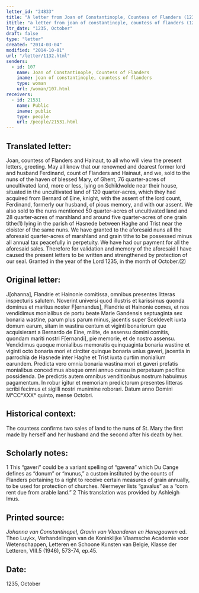 ```yaml
---
letter_id: "24833"
title: "A letter from Joan of Constantinople, Countess of Flanders (1235, October)"
ititle: "a letter from joan of constantinople, countess of flanders (1235, october)"
ltr_date: "1235, October"
draft: false
type: "letter"
created: "2014-03-04"
modified: "2014-10-01"
url: "/letter/1132.html"
senders:
  - id: 107
    name: Joan of Constantinople, Countess of Flanders
    iname: joan of constantinople, countess of flanders
    type: woman
    url: /woman/107.html
receivers:
  - id: 21531
    name: Public
    iname: public
    type: people
    url: /people/21531.html
---
```

<h2> Translated letter:</h2>Joan, countess of Flanders and Hainaut, to all who will view the present letters, greeting.
	May all know that our renowned and dearest former lord and husband Ferdinand, count of Flanders and Hainaut, and we, sold to the nuns of the haven of blessed Mary, of Ghent, 76 quarter-acres of uncultivated land, more or less, lying on Schildwolde near their house, situated in the uncultivated land of 120 quarter-acres, which they had acquired from Bernard of Eine, knight, with the assent of the lord count, Ferdinand, formerly our husband, of pious memory, and with our assent.  We also sold to the nuns mentioned 50 quarter-acres of uncultivated land and 28 quarter-acres of marshland and around five quarter-acres of one grain tithe(1) lying in the parish of Hasnede between Haghe and Trist near the cloister of the same nuns.  We have granted to the aforesaid nuns all the aforesaid quarter-acres of marshland and grain tithe to be possessed minus all annual tax peacefully in perpetuity.  We have had our payment for all the aforesaid sales.
	Therefore for validation and memory of the aforesaid I have caused the present letters to be written and strengthened by protection of our seal.
 	Granted in the year of the Lord 1235, in the month of October.(2)
<h2 class="mt-4"> Original letter:</h2>J[ohanna], Flandrie et Hainonie comitissa, omnibus presentes litteras inspecturis salutem.
Noverint universi quod illustris et karissimus quonda dominus et maritus noster F[ernandus], Flandrie et Hainonie comes, et nos vendidimus monialibus de portu beate Marie Gandensis septuaginta sex bonaria wastine, parum plus parum minus, jacentis super Sceldevelt iuxta domum earum, sitam in wastina centum et viginti bonariorum que acquisierant a Bernardo de Eine, milite, de assensu domini comitis, quondam mariti nostri F[ernandi], pie memorie, et de nostro assensu. Vendidimus quoque monialibus memoratis quinquaginta bonaria wastine et viginti octo bonaria mori et circiter quinque bonaria unius gaveri, jacentia in parrochia de Hasnede inter Haghe et Trist iuxta curtim monialium earundem. Predicta vero omnia bonaria wastina mori et gaveri prefatis monialibus concedimus absque omni annuo censu in  perpetuum pacifice possidenda. De predictis autem omnibus venditionibus nostrum habuimus pagamentum.
In robur igitur et memoriam predictorum presentes litteras scribi fecimus et sigilli nostri munimine roborari.
Datum anno Domini M°CC°XXX° quinto, mense Octobri.
<h2 class="mt-4"> Historical context:</h2>The countess confirms two sales of land to the nuns of St. Mary the first made by herself and her husband and the second after his death by her.
<h2 class="mt-4"> Scholarly notes:</h2>1  This “gaveri” could be a variant spelling of “gavena” which Du Cange defines as “donum” or “munus,” a custom instituted by the counts of Flanders pertaining to a right to receive certain measures of grain annually, to be used for protection of churches.  Niermeyer lists “gavalus” as a “corn rent due from arable land.”
2  This translation was provided by Ashleigh Imus.
<h2 class="mt-4"> Printed source:</h2><p><em>Johanna van Constantinopel, Gravin van Vlaanderen en Henegouwen</em> ed. Theo Luykx, Verhandelingen van de Koninklijke Vlaamsche Academie voor Wetenschappen, Letteren en Schoone Kunsten van Belgie, Klasse der Letteren, VIII.5 (1946), 573-74, ep.45.</p><h2 class="mt-4"> Date:</h2>1235, October
